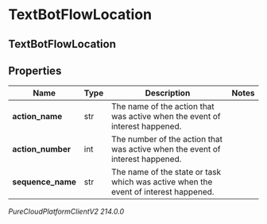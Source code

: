 # TextBotFlowLocation

## TextBotFlowLocation

## Properties

|Name | Type | Description | Notes|
|------------ | ------------- | ------------- | -------------|
| **action_name** | str | The name of the action that was active when the event of interest happened. | |
| **action_number** | int | The number of the action that was active when the event of interest happened. | |
| **sequence_name** | str | The name of the state or task which was active when the event of interest happened. | |



_PureCloudPlatformClientV2 214.0.0_
